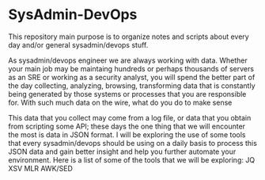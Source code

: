 # SysAdmin-DevOps
This repository main purpose is to organize notes and scripts about every day and/or general sysadmin/devops stuff.  

As sysadmin/devops engineer we are always working with data.  Whether your main job may be maintaing hundreds or perhaps thousands of servers as an SRE or working as a security analyst, you will spend the better part of the day collecting, analyzing, browsing, transforming data that is constantly being generated by those systems or processes that you are responsible for.   With such much data on the wire, what do you do to make sense 

This data that you collect may come from a log file, or data that you obtain from scripting some API; these days the one thing that we will encounter the most is data in JSON format.  I will be exploring the use of some tools that every sysadmin/devops should be using on a daily basis to process this JSON data and gain better insight and help you further automate your environment.  Here is a list of some of the tools that we will be exploring:
JQ
XSV
MLR
AWK/SED

